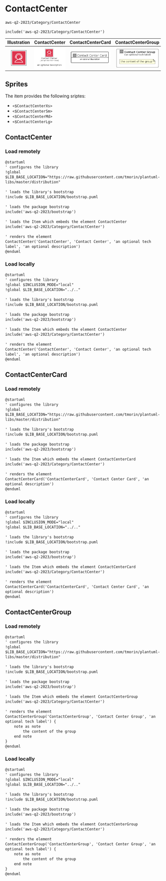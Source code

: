 # ContactCenter


```text
aws-q2-2023/Category/ContactCenter
```

```text
include('aws-q2-2023/Category/ContactCenter')
```



| Illustration | ContactCenter | ContactCenterCard | ContactCenterGroup |
| :---: | :---: | :---: | :---: |
| ![illustration for Illustration](../../aws-q2-2023/Category/ContactCenter.png) | ![illustration for ContactCenter](../../aws-q2-2023/Category/ContactCenter.Local.png) | ![illustration for ContactCenterCard](../../aws-q2-2023/Category/ContactCenterCard.Local.png) | ![illustration for ContactCenterGroup](../../aws-q2-2023/Category/ContactCenterGroup.Local.png) |



## Sprites
The item provides the following sriptes:

- `<$ContactCenterXs>`
- `<$ContactCenterSm>`
- `<$ContactCenterMd>`
- `<$ContactCenterLg>`





## ContactCenter

### Load remotely
```plantuml
@startuml
' configures the library
!global $LIB_BASE_LOCATION="https://raw.githubusercontent.com/tmorin/plantuml-libs/master/distribution"

' loads the library's bootstrap
!include $LIB_BASE_LOCATION/bootstrap.puml

' loads the package bootstrap
include('aws-q2-2023/bootstrap')

' loads the Item which embeds the element ContactCenter
include('aws-q2-2023/Category/ContactCenter')

' renders the element
ContactCenter('ContactCenter', 'Contact Center', 'an optional tech label', 'an optional description')
@enduml
```

### Load locally
```plantuml
@startuml
' configures the library
!global $INCLUSION_MODE="local"
!global $LIB_BASE_LOCATION="../.."

' loads the library's bootstrap
!include $LIB_BASE_LOCATION/bootstrap.puml

' loads the package bootstrap
include('aws-q2-2023/bootstrap')

' loads the Item which embeds the element ContactCenter
include('aws-q2-2023/Category/ContactCenter')

' renders the element
ContactCenter('ContactCenter', 'Contact Center', 'an optional tech label', 'an optional description')
@enduml
```

## ContactCenterCard

### Load remotely
```plantuml
@startuml
' configures the library
!global $LIB_BASE_LOCATION="https://raw.githubusercontent.com/tmorin/plantuml-libs/master/distribution"

' loads the library's bootstrap
!include $LIB_BASE_LOCATION/bootstrap.puml

' loads the package bootstrap
include('aws-q2-2023/bootstrap')

' loads the Item which embeds the element ContactCenterCard
include('aws-q2-2023/Category/ContactCenter')

' renders the element
ContactCenterCard('ContactCenterCard', 'Contact Center Card', 'an optional description')
@enduml
```

### Load locally
```plantuml
@startuml
' configures the library
!global $INCLUSION_MODE="local"
!global $LIB_BASE_LOCATION="../.."

' loads the library's bootstrap
!include $LIB_BASE_LOCATION/bootstrap.puml

' loads the package bootstrap
include('aws-q2-2023/bootstrap')

' loads the Item which embeds the element ContactCenterCard
include('aws-q2-2023/Category/ContactCenter')

' renders the element
ContactCenterCard('ContactCenterCard', 'Contact Center Card', 'an optional description')
@enduml
```

## ContactCenterGroup

### Load remotely
```plantuml
@startuml
' configures the library
!global $LIB_BASE_LOCATION="https://raw.githubusercontent.com/tmorin/plantuml-libs/master/distribution"

' loads the library's bootstrap
!include $LIB_BASE_LOCATION/bootstrap.puml

' loads the package bootstrap
include('aws-q2-2023/bootstrap')

' loads the Item which embeds the element ContactCenterGroup
include('aws-q2-2023/Category/ContactCenter')

' renders the element
ContactCenterGroup('ContactCenterGroup', 'Contact Center Group', 'an optional tech label') {
    note as note
        the content of the group
    end note
}
@enduml
```

### Load locally
```plantuml
@startuml
' configures the library
!global $INCLUSION_MODE="local"
!global $LIB_BASE_LOCATION="../.."

' loads the library's bootstrap
!include $LIB_BASE_LOCATION/bootstrap.puml

' loads the package bootstrap
include('aws-q2-2023/bootstrap')

' loads the Item which embeds the element ContactCenterGroup
include('aws-q2-2023/Category/ContactCenter')

' renders the element
ContactCenterGroup('ContactCenterGroup', 'Contact Center Group', 'an optional tech label') {
    note as note
        the content of the group
    end note
}
@enduml
```


